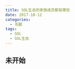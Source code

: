 ```yaml
---
title: SOL生态的家族成员都有哪些
date: 2017-10-12
categories:
  - 币圈
tags: 
  - SOL
  - SOL生态
---
```



## **未开始**

